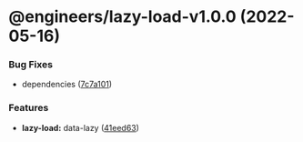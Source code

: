 # @engineers/lazy-load-v1.0.0 (2022-05-16)

### Bug Fixes

- dependencies ([7c7a101](https://github.com/eng-dibo/dibo/commit/7c7a101a58148a6607bac949b4aa8b93587e9b52))

### Features

- **lazy-load:** data-lazy ([41eed63](https://github.com/eng-dibo/dibo/commit/41eed63ef1fda68c0f2ec62c2c40e21211b7bb5b))
